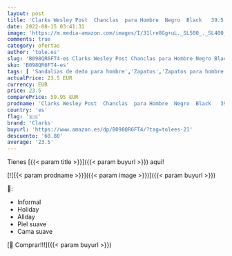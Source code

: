 ```yaml
---
layout: post
title: 'Clarks Wesley Post  Chanclas  para Hombre  Negro  Black   39.5 EU'
date: 2022-08-15 03:41:31
image: 'https://m.media-amazon.com/images/I/31lre8Gg+uL._SL500_._SL400_.jpg'
comments: true
category: ofertas
author: 'tole.es'
slug: 'B098QR6FT4-es Clarks Wesley Post Chanclas para Hombre Negro Black 39.5 EU'
sku: 'B098QR6FT4-es'
tags: [ 'Sandalias de dedo para hombre','Zapatos','Zapatos para hombre','Zapatos y complementos','chanclas','clarks','🇪🇸', ]
actualPrice: 23.5 EUR
currency: EUR
price: 23.5
comparePrice: 59.95 EUR
prodname: 'Clarks Wesley Post  Chanclas  para Hombre  Negro  Black   39.5 EU'
country: 'es'
flag: '🇪🇸'
brand: 'Clarks'
buyurl: 'https://www.amazon.es/dp/B098QR6FT4/?tag=tolees-21'
descuento: '60.80'
average: '23.5'
---
```


Tienes [{{< param title >}}]({{< param buyurl >}}) aqui!

[![{{< param prodname >}}]({{< param image >}})]({{< param buyurl >}})

🔎:

- Informal
- Holiday
- Allday
- Piel suave
- Cama suave

[🛒 Comprar!!!]({{< param buyurl >}})
